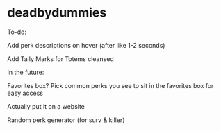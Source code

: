 # deadbydummies

To-do:

Add perk descriptions on hover (after like 1-2 seconds)

Add Tally Marks for Totems cleansed


In the future:

Favorites box? Pick common perks you see to sit in the favorites box for easy access

Actually put it on a website

Random perk generator (for surv & killer)

